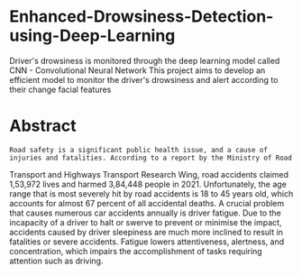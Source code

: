 # Enhanced-Drowsiness-Detection-using-Deep-Learning
Driver's drowsiness is monitored through the deep learning model called CNN - Convolutional Neural Network
This project aims to develop an efficient model to monitor the driver's drowsiness and alert according to their change facial features

# Abstract

	Road safety is a significant public health issue, and a cause of injuries and fatalities. According to a report by the Ministry of Road 
 Transport and Highways Transport Research Wing, road accidents claimed 1,53,972 lives and harmed 3,84,448 people in 2021. Unfortunately, the age
 range that is most severely hit by road accidents is 18 to 45 years old, which accounts for almost 67 percent of all accidental deaths.
	A crucial problem that causes numerous car accidents annually is driver fatigue. Due to the incapacity of a driver to halt or swerve to prevent
 or minimise the impact, accidents caused by driver sleepiness are much more inclined to result in fatalities or severe accidents. Fatigue lowers 
 attentiveness, alertness, and concentration, which impairs the accomplishment of tasks requiring attention such as driving.
